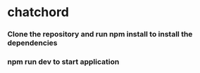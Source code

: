 # chatchord

### Clone the repository and run npm install to install the dependencies
### npm run dev to start application
